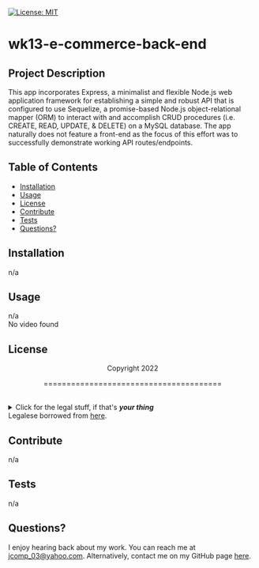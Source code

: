 [![License: MIT](https://img.shields.io/badge/License-MIT-yellow.svg)](https://opensource.org/licenses/MIT)
  # wk13-e-commerce-back-end
  ## Project Description
  This app incorporates Express, a minimalist and flexible Node.js web application framework for establishing a simple and robust API that is configured to use Sequelize, a promise-based Node.js object-relational mapper (ORM) to interact with and accomplish CRUD procedures (i.e. CREATE, READ, UPDATE, & DELETE) on a MySQL database. The app naturally does not feature a front-end as the focus of this effort was to successfully demonstrate working API routes/endpoints.
  ## Table of Contents
  * [Installation](#installation)
  * [Usage](#usage)
  * [License](#license)
  * [Contribute](#contributions)
  * [Tests](#tests)
  * [Questions?](#questions)
  ## Installation
  n/a
  ## Usage
  n/a<br>
  No video found
  ## License
  <p align="center">Copyright 2022</p>
    <p align="center">=======================================</p><br>
    <details>
    <summary>Click for the legal stuff, if that's <em><strong>your thing</strong></em></summary>
    Copyright <YEAR> James Compagnoni

Permission is hereby granted, free of charge, to any person obtaining a copy of this software and associated documentation files (the "Software"), to deal in the Software without restriction, including without limitation the rights to use, copy, modify, merge, publish, distribute, sublicense, and/or sell copies of the Software, and to permit persons to whom the Software is furnished to do so, subject to the following conditions:

The above copyright notice and this permission notice shall be included in all copies or substantial portions of the Software.

THE SOFTWARE IS PROVIDED "AS IS", WITHOUT WARRANTY OF ANY KIND, EXPRESS OR IMPLIED, INCLUDING BUT NOT LIMITED TO THE WARRANTIES OF MERCHANTABILITY, FITNESS FOR A PARTICULAR PURPOSE AND NONINFRINGEMENT. IN NO EVENT SHALL THE AUTHORS OR COPYRIGHT HOLDERS BE LIABLE FOR ANY CLAIM, DAMAGES OR OTHER LIABILITY, WHETHER IN AN ACTION OF CONTRACT, TORT OR OTHERWISE, ARISING FROM, OUT OF OR IN CONNECTION WITH THE SOFTWARE OR THE USE OR OTHER DEALINGS IN THE SOFTWARE
    </details>
  Legalese borrowed from <a href="https://opensource.org/licenses/MIT" target="_blank">here</a>.

  ## Contribute
  n/a

  ## Tests
  n/a

  ## Questions?
  I enjoy hearing back about my work. You can reach me at jcomp_03@yahoo.com.
  Alternatively, contact me on my GitHub page <a href="https://github.com/jcomp-03">here</a>.
  